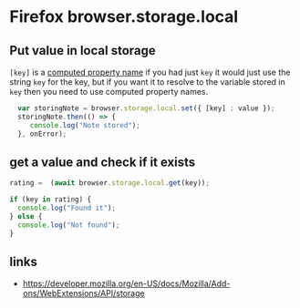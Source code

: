 # Firefox browser.storage.local

## Put value in local storage
`[key]`  is a [computed property name](https://developer.mozilla.org/en-US/docs/Web/JavaScript/Reference/Operators/Object_initializer#computed_property_names)  if you had just `key`  it would just use the string `key` for the key,  but if you want it to resolve to the variable stored in `key` then you need to use computed property names.
```javascript
  var storingNote = browser.storage.local.set({ [key] : value });
  storingNote.then(() => {
     console.log("Note stored");
  }, onError);
```


## get a value and check if it exists
```javascript
rating =  (await browser.storage.local.get(key));

if (key in rating) {
  console.log("Found it");
} else {
  console.log("Not found");
}
```

## links
- https://developer.mozilla.org/en-US/docs/Mozilla/Add-ons/WebExtensions/API/storage
